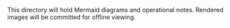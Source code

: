 This directory will hold Mermaid diagrams and operational notes. Rendered images will be committed for offline viewing.
